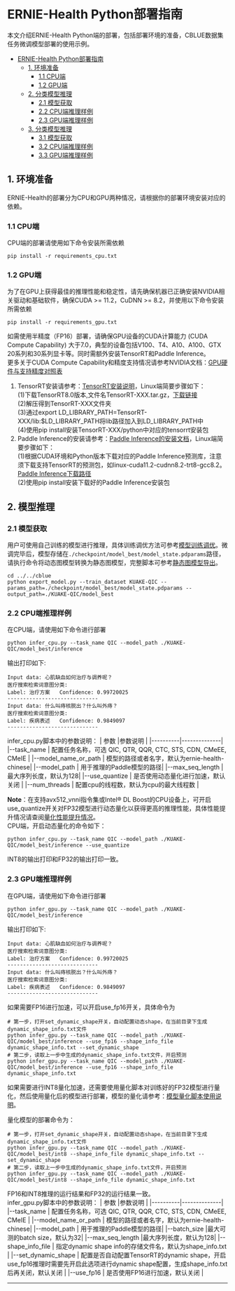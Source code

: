 # ERNIE-Health Python部署指南
本文介绍ERNIE-Health Python端的部署，包括部署环境的准备，CBLUE数据集任务微调模型部署的使用示例。
- [ERNIE-Health Python部署指南](#ERNIE-HealthPython部署指南)
  - [1. 环境准备](#1-环境准备)
    - [1.1 CPU端](#11-CPU端)
    - [1.2 GPU端](#12-GPU端)
  - [2. 分类模型推理](#2-分类模型推理)
    - [2.1 模型获取](#21-模型获取)
    - [2.2 CPU端推理样例](#22-CPU端推理样例)
    - [2.3 GPU端推理样例](#23-GPU端推理样例)
  - [3. 分类模型推理](#3-分类模型推理)
    - [3.1 模型获取](#31-模型获取)
    - [3.2 CPU端推理样例](#32-CPU端推理样例)
    - [3.3 GPU端推理样例](#33-GPU端推理样例)
## 1. 环境准备
ERNIE-Health的部署分为CPU和GPU两种情况，请根据你的部署环境安装对应的依赖。
### 1.1 CPU端
CPU端的部署请使用如下命令安装所需依赖
```
pip install -r requirements_cpu.txt
```
### 1.2 GPU端
为了在GPU上获得最佳的推理性能和稳定性，请先确保机器已正确安装NVIDIA相关驱动和基础软件，确保CUDA >= 11.2，CuDNN >= 8.2，并使用以下命令安装所需依赖
```
pip install -r requirements_gpu.txt
```
如需使用半精度（FP16）部署，请确保GPU设备的CUDA计算能力 (CUDA Compute Capability) 大于7.0，典型的设备包括V100、T4、A10、A100、GTX 20系列和30系列显卡等。同时需额外安装TensorRT和Paddle Inference。  
更多关于CUDA Compute Capability和精度支持情况请参考NVIDIA文档：[GPU硬件与支持精度对照表](https://docs.nvidia.com/deeplearning/tensorrt/archives/tensorrt-840-ea/support-matrix/index.html#hardware-precision-matrix)
1. TensorRT安装请参考：[TensorRT安装说明](https://docs.nvidia.com/deeplearning/tensorrt/archives/tensorrt-840-ea/install-guide/index.html#overview)，Linux端简要步骤如下：  
    (1)下载TensorRT8.0版本,文件名TensorRT-XXX.tar.gz，[下载链接](https://developer.nvidia.com/tensorrt)  
    (2)解压得到TensorRT-XXX文件夹  
    (3)通过export LD_LIBRARY_PATH=TensorRT-XXX/lib:$LD_LIBRARY_PATH将lib路径加入到LD_LIBRARY_PATH中  
    (4)使用pip install安装TensorRT-XXX/python中对应的tensorrt安装包
2. Paddle Inference的安装请参考：[Paddle Inference的安装文档](https://www.paddlepaddle.org.cn/inference/v2.3/user_guides/source_compile.html)，Linux端简要步骤如下：  
    (1)根据CUDA环境和Python版本下载对应的Paddle Inference预测库，注意须下载支持TensorRT的预测包，如linux-cuda11.2-cudnn8.2-trt8-gcc8.2。[Paddle Inference下载路径](https://www.paddlepaddle.org.cn/inference/v2.3/user_guides/download_lib.html#python)  
    (2)使用pip install安装下载好的Paddle Inference安装包


## 2. 模型推理
### 2.1 模型获取
用户可使用自己训练的模型进行推理，具体训练调优方法可参考[模型训练调优](./../../README.md#微调)。微调完毕后，模型存储在`./checkpoint/model_best/model_state.pdparams`路径，请执行命令将动态图模型转换为静态图模型，完整脚本可参考[静态图模型导出](./../../cblue/export_model.py)。

```
cd ../../cblue
python export_model.py --train_dataset KUAKE-QIC --params_path=./checkpoint/model_best/model_state.pdparams --output_path=./KUAKE-QIC/model_best
```

### 2.2 CPU端推理样例
在CPU端，请使用如下命令进行部署
```
python infer_cpu.py --task_name QIC --model_path ./KUAKE-QIC/model_best/inference
```
输出打印如下:
```
Input data: 心肌缺血如何治疗与调养呢？
医疗搜索检索词意图分类:
Label: 治疗方案   Confidence: 0.99720025
-----------------------------
Input data: 什么叫痔核脱出？什么叫外痔？
医疗搜索检索词意图分类:
Label: 疾病表述   Confidence: 0.9849097
-----------------------------
```
infer_cpu.py脚本中的参数说明：
| 参数 |参数说明 |
|----------|--------------|
|--task_name | 配置任务名称，可选 QIC, QTR, QQR, CTC, STS, CDN, CMeEE, CMeIE |
|--model_name_or_path | 模型的路径或者名字，默认为ernie-health-chinese|
|--model_path | 用于推理的Paddle模型的路径|
|--max_seq_length |最大序列长度，默认为128|
|--use_quantize | 是否使用动态量化进行加速，默认关闭 |
|--num_threads | 配置cpu的线程数，默认为cpu的最大线程数 |

**Note**：在支持avx512_vnni指令集或Intel® DL Boost的CPU设备上，可开启use_quantize开关对FP32模型进行动态量化以获得更高的推理性能，具体性能提升情况请查阅[量化性能提升情况](../../README.md#压缩效果)。  
CPU端，开启动态量化的命令如下：
```
python infer_cpu.py --task_name QIC --model_path ./KUAKE-QIC/model_best/inference --use_quantize
```
INT8的输出打印和FP32的输出打印一致。

### 2.3 GPU端推理样例
在GPU端，请使用如下命令进行部署
```
python infer_gpu.py --task_name QIC --model_path ./KUAKE-QIC/model_best/inference
```
输出打印如下:
```
Input data: 心肌缺血如何治疗与调养呢？
医疗搜索检索词意图分类:
Label: 治疗方案   Confidence: 0.99720025
-----------------------------
Input data: 什么叫痔核脱出？什么叫外痔？
医疗搜索检索词意图分类:
Label: 疾病表述   Confidence: 0.9849097
-----------------------------
```
如果需要FP16进行加速，可以开启use_fp16开关，具体命令为
```
# 第一步，打开set_dynamic_shape开关，自动配置动态shape，在当前目录下生成dynamic_shape_info.txt文件
python infer_gpu.py --task_name QIC --model_path ./KUAKE-QIC/model_best/inference --use_fp16 --shape_info_file dynamic_shape_info.txt --set_dynamic_shape
# 第二步，读取上一步中生成的dynamic_shape_info.txt文件，开启预测
python infer_gpu.py --task_name QIC --model_path ./KUAKE-QIC/model_best/inference --use_fp16 --shape_info_file dynamic_shape_info.txt
```

如果需要进行INT8量化加速，还需要使用量化脚本对训练好的FP32模型进行量化，然后使用量化后的模型进行部署，模型的量化请参考：[模型量化脚本使用说明](./../../README.md#模型压缩)。  

量化模型的部署命令为：  
```
# 第一步，打开set_dynamic_shape开关，自动配置动态shape，在当前目录下生成dynamic_shape_info.txt文件
python infer_gpu.py --task_name QIC --model_path ./KUAKE-QIC/model_best/int8 --shape_info_file dynamic_shape_info.txt --set_dynamic_shape
# 第二步，读取上一步中生成的dynamic_shape_info.txt文件，开启预测
python infer_gpu.py --task_name QIC --model_path ./KUAKE-QIC/model_best/int8 --shape_info_file dynamic_shape_info.txt
```

FP16和INT8推理的运行结果和FP32的运行结果一致。  
infer_gpu.py脚本中的参数说明：
| 参数 |参数说明 |
|----------|--------------|
|--task_name | 配置任务名称，可选 QIC, QTR, QQR, CTC, STS, CDN, CMeEE, CMeIE |
|--model_name_or_path | 模型的路径或者名字，默认为ernie-health-chinese|
|--model_path | 用于推理的Paddle模型的路径|
|--batch_size |最大可测的batch size，默认为32|
|--max_seq_length |最大序列长度，默认为128|
|--shape_info_file | 指定dynamic shape info的存储文件名，默认为shape_info.txt |
|--set_dynamic_shape | 配置是否自动配置TensorRT的dynamic shape，开启use_fp16推理时需要先开启此选项进行dynamic shape配置，生成shape_info.txt后再关闭，默认关闭 |
|--use_fp16 | 是否使用FP16进行加速，默认关闭 |

-----------------------
